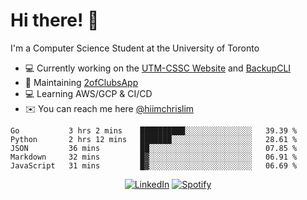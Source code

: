# Hi there! 👋
I'm a Computer Science Student at the University of Toronto

- 💻 Currently working on the [UTM-CSSC Website](https://github.com/UTM-CSSC) and [BackupCLI](https://github.com/BackupHub/BackupCLI)
- 🔨 Maintaining [2ofClubsApp](https://github.com/2ofClubsApp)
- 💻 Learning AWS/GCP & CI/CD
- ✉️ You can reach me here [@hiimchrislim](mailto:hello@hiimchrislim.co)

<!--START_SECTION:waka-->
```text
Go           3 hrs 2 mins    ██████████░░░░░░░░░░░░░░░   39.39 % 
Python       2 hrs 12 mins   ███████░░░░░░░░░░░░░░░░░░   28.61 % 
JSON         36 mins         ██░░░░░░░░░░░░░░░░░░░░░░░   07.85 % 
Markdown     32 mins         █▓░░░░░░░░░░░░░░░░░░░░░░░   06.91 % 
JavaScript   31 mins         █▓░░░░░░░░░░░░░░░░░░░░░░░   06.69 % 
```
<!--END_SECTION:waka-->

<div align="center">
<a href="https://www.linkedin.com/in/hiimchrislim" target="_blank"><img src="https://img.shields.io/badge/LinkedIn-%230077B5.svg?&style=flat-square&logo=linkedin&logoColor=white" alt="LinkedIn"></a>
<a href="https://open.spotify.com/user/clim1231" target="_blank"><img src="https://img.shields.io/badge/Spotify-%231ED760.svg?&style=flat-square&logo=spotify&logoColor=white" alt="Spotify"></a>

</div>
